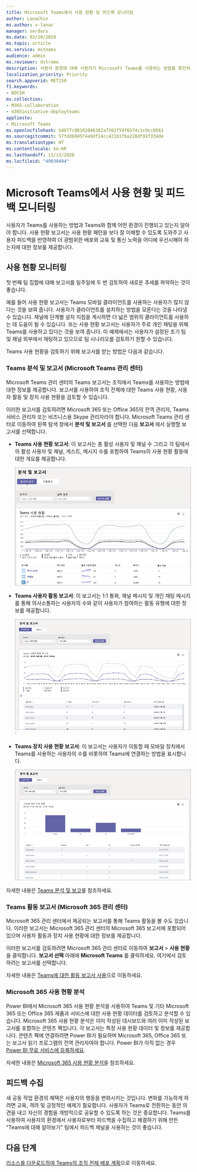 ```yaml
---
title: Microsoft Teams에서 사용 현황 및 피드백 모니터링
author: LanaChin
ms.author: v-lanac
manager: serdars
ms.date: 03/20/2019
ms.topic: article
ms.service: msteams
audience: admin
ms.reviewer: dstrome
description: 사용자 환경에 대해 사용자가 Microsoft Teams를 사용하는 방법을 확인하고 피드백을 수집하는 데 사용할 수 있는 보고서 옵션에 대해 알아보세요.
localization_priority: Priority
search.appverid: MET150
f1.keywords:
- NOCSH
ms.collection:
- M365-collaboration
- m365initiative-deployteams
appliesto:
- Microsoft Teams
ms.openlocfilehash: bd877c88182046382a7502f59f6574c1c9cc0561
ms.sourcegitcommit: 57fddb045f4a9df14cc421b1f6a228df91f334de
ms.translationtype: HT
ms.contentlocale: ko-KR
ms.lasthandoff: 11/13/2020
ms.locfileid: "49030494"
---
```

# <a name="monitor-usage-and-feedback-in-microsoft-teams"></a>Microsoft Teams에서 사용 현황 및 피드백 모니터링
사용자가 Teams를 사용하는 방법과 Teams와 함께 어떤 환경이 진행되고 있는지 알아야 합니다. 사용 현황 보고서는 사용 현황 패턴을 보다 잘 이해할 수 있도록 도와주고 사용자 피드백을 반영하여 더 광범위한 배포와 교육 및 통신 노력을 어디에 우선시해야 하는지에 대한 정보를 제공합니다.

## <a name="monitor-usage"></a>사용 현황 모니터링
첫 번째 팀 집합에 대해 보고서를 일주일에 두 번 검토하여 새로운 추세를 파악하는 것이 좋습니다. 

예를 들어 사용 현황 보고서는 Teams 모바일 클라이언트를 사용하는 사용자가 많지 않다는 것을 보여 줍니다. 사용자가 클라이언트를 설치하는 방법을 모른다는 것을 나타낼 수 있습니다. 채널에 단계별 설치 지침을 게시하면 더 넓은 범위의 클라이언트를 사용하는 데 도움이 될 수 있습니다. 또는 사용 현황 보고서는 사용자가 주로 개인 채팅을 위해 Teams를 사용하고 있다는 것을 보여 줍니다. 이 예제에서는 사용자가 설정된 초기 팀 및 채널 외부에서 채팅하고 있으므로 팀 시나리오를 검토하기 원할 수 있습니다. 

Teams 사용 현황을 검토하기 위해 보고서를 받는 방법은 다음과 같습니다. 

### <a name="teams-analytics--reports-microsoft-teams-admin-center"></a>Teams 분석 및 보고서 (Microsoft Teams 관리 센터)

Microsoft Teams 관리 센터의 Teams 보고서는 조직에서 Teams를 사용하는 방법에 대한 정보를 제공합니다. 보고서를 사용하여 조직 전체에 대한 Teams 사용 현황, 사용자 활동 및 장치 사용 현황을 검토할 수 있습니다. 

이러한 보고서를 검토하려면 Microsoft 365 또는 Office 365의 전역 관리자, Teams 서비스 관리자 또는 비즈니스용 Skype 관리자라야 합니다. Microsoft Teams 관리 센터로 이동하여 왼쪽 탐색 창에서 **분석 및 보고서** 를 선택한 다음 **보고서** 에서 실행할 보고서를 선택합니다.

- **Teams 사용 현황 보고서**: 이 보고서는 총 활성 사용자 및 채널 수 그리고 각 팀에서의 활성 사용자 및 채널, 게스트, 메시지 수를 포함하여 Teams의 사용 현황 활동에 대한 개요를 제공합니다. 

    ![Teams 사용 현황 보고서 스크린샷](media/teams-reports-teams-usage.png "Microsoft Teams 관리 센터의 Teams 사용 현황 보고서 스크린샷")     
- **Teams 사용자 활동 보고서**: 이 보고서는 1:1 통화, 채널 메시지 및 개인 채팅 메시지를 통해 의사소통하는 사용자의 수와 같이 사용자가 참여하는 활동 유형에 대한 정보를 제공합니다. 

    ![Teams 사용자 활동 보고서 스크린샷](media/teams-reports-user-activity.png "Microsoft Teams 관리 센터의 Teams 사용자 활동 보고서 스크린샷") 
`
- **Teams 장치 사용 현황 보고서**: 이 보고서는 사용자가 이동할 때 모바일 장치에서 Teams를 사용하는 사용자의 수를 비롯하여 Teams에 연결하는 방법을 표시합니다. 

    ![Teams 장치 사용 현황 보고서 스크린샷](media/teams-reports-device-usage.png "Microsoft Teams 관리 센터의 Teams 장치 사용 현황 보고서 스크린샷")

자세한 내용은 [Teams 분석 및 보고](teams-analytics-and-reports/teams-reporting-reference.md)를 참조하세요. 

### <a name="teams-activity-reports-microsoft-365-admin-center"></a>Teams 활동 보고서 (Microsoft 365 관리 센터)
Microsoft 365 관리 센터에서 제공되는 보고서를 통해 Teams 활동을 볼 수도 있습니다. 이러한 보고서는 Microsoft 365 관리 센터의 Microsoft 365 보고서에 포함되어 있으며 사용자 활동과 장치 사용 현황에 대한 정보를 제공합니다. 

이러한 보고서를 검토하려면 Microsoft 365 관리 센터로 이동하여 **보고서** > **사용 현황** 을 클릭합니다. **보고서 선택** 아래에 **Microsoft Teams** 를 클릭하세요. 여기에서 검토하려는 보고서를 선택합니다.

자세한 내용은 [Teams에 대한 활동 보고서 사용](teams-activity-reports.md)으로 이동하세요.

### <a name="microsoft-365-usage-analytics"></a>Microsoft 365 사용 현황 분석

Power BI에서 Microsoft 365 사용 현황 분석을 사용하여 Teams 및 기타 Microsoft 365 또는 Office 365 제품과 서비스에 대한 사용 현황 데이터를 검토하고 분석할 수 있습니다. Microsoft 365 사용 현황 분석은 이미 작성된 대시보드와 여러 이미 작성된 보고서를 포함하는 콘텐츠 팩입니다. 각 보고서는 특정 사용 현황 데이터 및 정보를 제공합니다. 콘텐츠 팩에 연결하려면 Power BI가 필요하며 Microsoft 365, Office 365 또는 보고서 읽기 프로그램의 전역 관리자여야 합니다. Power BI가 아직 없는 경우 [Power BI 무료 서비스에 등록하세요](https://powerbi.microsoft.com). 

자세한 내용은 [Microsoft 365 사용 현황 분석](https://support.office.com/article/Microsoft-365-usage-analytics-77ff780d-ab19-4553-adea-09cb65ad0f1f)을 참조하세요. 

## <a name="gather-feedback"></a>피드백 수집
새 공동 작업 환경의 채택은 사용자의 행동을 변화시키는 것입니다. 변화를 가능하게 하려면 교육, 격려 및 긍정적인 예제가 필요합니다. 사용자가 Teams로 전환하는 동안 의견을 내고 자신의 경험을 개방적으로 공유할 수 있도록 하는 것은 중요합니다. Teams를 사용하여 사용자의 환경에서 사용자로부터 피드백을 수집하고 해결하기 위해 만든 "Teams에 대해 알아보기" 팀에서 피드백 채널을 사용하는 것이 좋습니다. 

## <a name="next-steps"></a>다음 단계
[리소스를 다운로드하여 Teams의 조직 전체 배포 계획](get-started-with-teams-resources-for-org-wide-rollout.md)으로 이동하세요.
